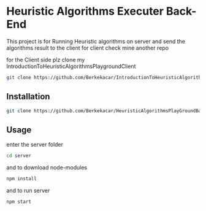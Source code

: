 # Heuristic Algorithms Executer Back-End

This project is for Running Heuristic algorithms on server and send the algorithms result to the client for client check mine another repo 

for the Client side plz clone my IntroductionToHeuristicAlgorithmsPlaygroundClient
```bash
git clone https://github.com/Berkekacar/IntroductionToHeuristicAlgorithmsPlaygroundClient.git
```
## Installation


```bash
git clone https://github.com/Berkekacar/HeuristicAlgorithmsPlayGroundBackEnd.git
```

## Usage
enter the server folder
```bash
cd server
```
 and to download node-modules
```bash
npm install
```
 and to run server
```bash
npm start
```
